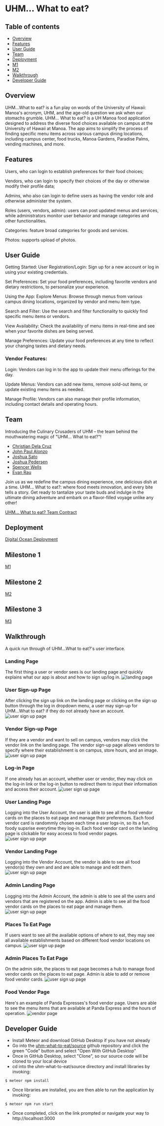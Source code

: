 # UHM... What to eat?

## Table of contents
* [Overview](#overview)
* [Features](#features)
* [User Guide](#user-guide)
* [Team](#team)
* [Deployment](#deployment-)
* [M1](#milestone-1)
* [M2](#milestone-2)
* [Walkthrough](#walkthrough)
* [Developer Guide](#developer-guide)

## Overview
UHM...What to eat? is a fun play on words of the University of Hawaii: Manoa's acronym, UHM, and the age-old question we ask when our stomachs grumble. UHM... What to eat? is a UH Manoa food application designed to address the diverse food choices available on campus at the University of Hawaii at Manoa. The app aims to simplify the process of finding specific menu items across various campus dining locations, including campus center, food trucks, Manoa Gardens, Paradise Palms, vending machines, and more.

## Features
Users, who can login to establish preferences for their food choices; 

Vendors, who can login to specify their choices of the day or otherwise modify their profile data;

Admins, who also can login to define users as having the vendor role and otherwise administer the system.

Roles (users, vendors, admin): users can post updated menus  and services, while administrators monitor user behavior and manage categories and other functionalities.

Categories: feature broad categories for goods and services.

Photos: supports upload of photos.

## User Guide
Getting Started:
User Registration/Login: Sign up for a new account or log in using your existing credentials.

Set Preferences: Set your food preferences, including favorite vendors and dietary restrictions, to personalize your experience.

Using the App:
Explore Menus: Browse through menus from various campus dining locations, organized by vendor and menu item type.

Search and Filter: Use the search and filter functionality to quickly find specific menu items or vendors.

View Availability: Check the availability of menu items in real-time and see when your favorite dishes are being served.

Manage Preferences: Update your food preferences at any time to reflect your changing tastes and dietary needs.

### Vendor Features:

Login: Vendors can log in to the app to update their menu offerings for the day.

Update Menus: Vendors can add new items, remove sold-out items, or update existing menu items as needed.

Manage Profile: Vendors can also manage their profile information, including contact details and operating hours.

## Team
Introducing the Culinary Crusaders of UHM – the team behind the mouthwatering magic of "UHM... What to eat?"!
* [Christian Dela Cruz](https://github.com/cdc21)
* [John Paul Alonzo](https://github.com/Johnzo1233)
* [Joshua Sato](https://github.com/joshuanssato)
* [Joshua Pedersen](https://github.com/jspedersen)
* [Spencer Wells](https://github.com/susa-s)
* [Evan Rau](https://github.com/EvanRau)
 
Join us as we redefine the campus dining experience, one delicious dish at a time. UHM... What to eat?: where food meets innovation, and every bite tells a story. Get ready to tantalize your taste buds and indulge in the ultimate dining adventure and embark on a flavor-filled voyage unlike any other!

[UHM... What to eat? Team Contract](https://docs.google.com/document/d/1LNj9PP-zLuOr3zsc3_ZD5KoFJLNKE22pDF2c1CO2s1I/edit#heading=h.hflfh83g7rog)

## Deployment 
[Digital Ocean Deployment](https://uhmwhattoeat.online/)

## Milestone 1
[M1](https://github.com/orgs/uhm-what-to-eat/projects/1)

## Milestone 2
[M2](https://github.com/orgs/uhm-what-to-eat/projects/2)

## Milestone 3
[M3](https://github.com/orgs/uhm-what-to-eat/projects/5)
## Walkthrough
A quick run through of UHM...What to eat?'s user interface. 

### Landing Page
The first thing a user or vendor sees is our landing page and quickly explains what our app is about and how to sign up/log in.
<img src="public/images/updated-landing-page.png" alt="landing page">

### User Sign-up Page
After clicking the sign up link on the landing page or clicking on the sign up button through the log in dropdown menu, a user may sign-up for UHM...What to eat? if they do not already have an account.
<img src="public/images/user-registration-page.png" alt="user sign up page">

### Vendor Sign-up Page
If they are a vendor and want to sell on campus, vendors may click the vendor link on the landing page. The vendor sign-up page allows vendors to specify where their establishment is on campus, store hours, and an image. 
<img src="public/images/n-vendor-page.png" alt="user sign up page">

### Log-in Page
If one already has an account, whether user or vendor, they may click on the log-in link or the log-in button to redirect them to input their information and access their account. 
<img src="public/images/login-page.png" alt="user sign up page">

### User Landing Page
Logging into the User Account, the user is able to see all the food vendor cards on the places to eat page and manage their preferences. Each food vendor card is randommly chosen each time a user logs-in, so its a fun, foody supsrise everytime they log-in. Each food vendor card on the landing page is clickable for easy access to food vendor pages. 
<img src="public/images/n-login-landing-page.png" alt="user sign up page">

### Vendor Landing Page
Logging into the Vendor Account, the vendor is able to see all food vendor(s) they own and and are able to manage and edit them.
<img src="public/images/n-subway-page.png" alt="user sign up page">

### Admin Landing Page
Logging into the Admin Account, the admin is able to see all the users and vendors that are registered on the app. Admin is able to see all the food vendor cards on the places to eat page and manage them.
<img src="public/images/nw-admin-page.png" alt="user sign up page">

### Places To Eat Page 
If users want to see all the available options of where to eat, they may see all available establishments based on different food vendor locations on campus.
<img src="public/images/places-to-eat-page.png" alt="user sign up page">

### Admin Places To Eat Page
On the admin side, the places to eat page becomes a hub to manage food vendor cards on the places to eat page. Admin is able to add or remove food vendor cards. 
<img src="public/images/edit-vendors.png" alt="user sign up page">

### Food Vendor Page
Here's an example of Panda Expresses's food vendor page. Users are able to see the menu items that are available at Panda Express and the hours of operation.
<img src="public/images/vendor_page.png" alt="vendor page">

## Developer Guide
* Install Meteor and  download GitHub Desktop if you have not already
* Go into the [uhm-what-to-eat/source](https://github.com/uhm-what-to-eat/source-code) github repository and click the green "Code" button and select "Open With GitHub Desktop"
* Once in GitHub Desktop, select "Clone", so our source code will be cloned to your local device
* cd into the uhm-what-to-eat/source directory and install libraries by invoking:
```
$ meteor npm install
```
* Once libraries are installed, you are then able to run the application by invoking:
```
$ meteor npm run start
```
* Once completed, click on the link prompted or navigate your way to http://localhost:3000 


